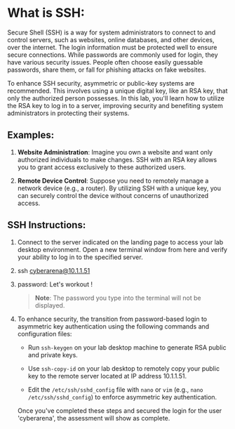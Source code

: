 # What is SSH:

Secure Shell (SSH) is a way for system administrators to connect to and control servers, such as websites, online databases, and other devices, over the internet. The login information must be protected well to ensure secure connections. While passwords are commonly used for login, they have various security issues. People often choose easily guessable passwords, share them, or fall for phishing attacks on fake websites.

To enhance SSH security, asymmetric or public-key systems are recommended. This involves using a unique digital key, like an RSA key, that only the authorized person possesses. In this lab, you'll learn how to utilize the RSA key to log in to a server, improving security and benefiting system administrators in protecting their systems.

## Examples:

1. **Website Administration**: Imagine you own a website and want only authorized individuals to make changes. SSH with an RSA key allows you to grant access exclusively to these authorized users.

2. **Remote Device Control**: Suppose you need to remotely manage a network device (e.g., a router). By utilizing SSH with a unique key, you can securely control the device without concerns of unauthorized access.

## SSH Instructions:

1. Connect to the server indicated on the landing page to access your lab desktop environment. Open a new terminal window from here and verify your ability to log in to the specified server.
2. ssh cyberarena@10.1.1.51
3. password: Let's workout !

   > **Note**: The password you type into the terminal will not be displayed.

4. To enhance security, the transition from password-based login to asymmetric key authentication using the following commands and configuration files:

   - Run `ssh-keygen` on your lab desktop machine to generate RSA public and private keys.

   - Use `ssh-copy-id` on your lab desktop to remotely copy your public key to the remote server located at IP address 10.1.1.51.

   - Edit the `/etc/ssh/sshd_config` file with `nano` or `vim` (e.g., `nano /etc/ssh/sshd_config`) to enforce asymmetric key authentication.

   Once you've completed these steps and secured the login for the user 'cyberarena', the assessment will show as complete.
